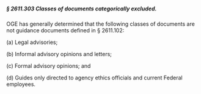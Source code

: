 ##### § 2611.303 Classes of documents categorically excluded. #####

OGE has generally determined that the following classes of documents are not guidance documents defined in § 2611.102:

(a) Legal advisories;

(b) Informal advisory opinions and letters;

(c) Formal advisory opinions; and

(d) Guides only directed to agency ethics officials and current Federal employees.